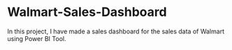 # Walmart-Sales-Dashboard
In this project, I have made a sales dashboard for the sales data of Walmart using Power BI Tool.
